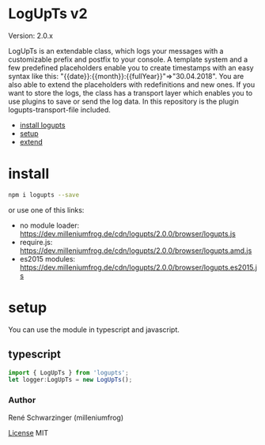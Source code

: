 # LogUpTs v2

Version: 2.0.x

LogUpTs is an extendable class, which logs your messages with a customizable prefix and postfix to your console. A template system and a few predefined placeholders enable you to create timestamps with an easy syntax like this: "{{date}}:{{month}}:{{fullYear}}"=>"30.04.2018". You are also able to extend the placeholders with redefinitions and new ones. If you want to store the logs, the class has a transport layer which enables you to use plugins to save or send the log data. In this repository is the plugin logupts-transport-file included.

- [install logupts](#install)
- [setup](#setup)
- [extend](#extend)

# install <a name="install"></a>
```bash
npm i logupts --save
```
or use one of this links:
- no module loader: https://dev.milleniumfrog.de/cdn/logupts/2.0.0/browser/logupts.js
- require.js: https://dev.milleniumfrog.de/cdn/logupts/2.0.0/browser/logupts.amd.js
- es2015 modules: https://dev.milleniumfrog.de/cdn/logupts/2.0.0/browser/logupts.es2015.js

# setup <a name="setup"></a>
You can use the module in typescript and javascript.
## typescript
```typescript
import { LogUpTs } from 'logupts';
let logger:LogUpTs = new LogUpTs();
```



### Author
René Schwarzinger (milleniumfrog)

[License](./LICENSE) MIT